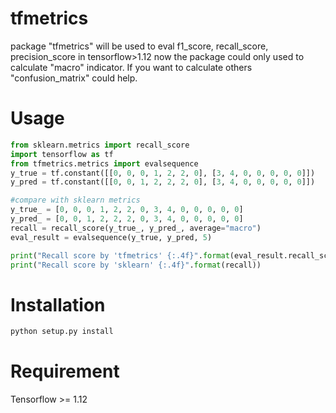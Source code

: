 # tfmetrics
package "tfmetrics" will be used to eval f1_score, recall_score, precision_score in tensorflow>1.12
now the package could only used to calculate "macro" indicator. If you want to calculate others "confusion_matrix" could help.
# Usage

```python
from sklearn.metrics import recall_score
import tensorflow as tf
from tfmetrics.metrics import evalsequence
y_true = tf.constant([[0, 0, 0, 1, 2, 2, 0], [3, 4, 0, 0, 0, 0, 0]])
y_pred = tf.constant([[0, 0, 1, 2, 2, 2, 0], [3, 4, 0, 0, 0, 0, 0]])

#compare with sklearn metrics
y_true_ = [0, 0, 0, 1, 2, 2, 0, 3, 4, 0, 0, 0, 0, 0]
y_pred_ = [0, 0, 1, 2, 2, 2, 0, 3, 4, 0, 0, 0, 0, 0]
recall = recall_score(y_true_, y_pred_, average="macro")
eval_result = evalsequence(y_true, y_pred, 5)

print("Recall score by 'tfmetrics' {:.4f}".format(eval_result.recall_score))
print("Recall score by 'sklearn' {:.4f}".format(recall))

```

# Installation
```python
python setup.py install
```
# Requirement
Tensorflow >= 1.12
